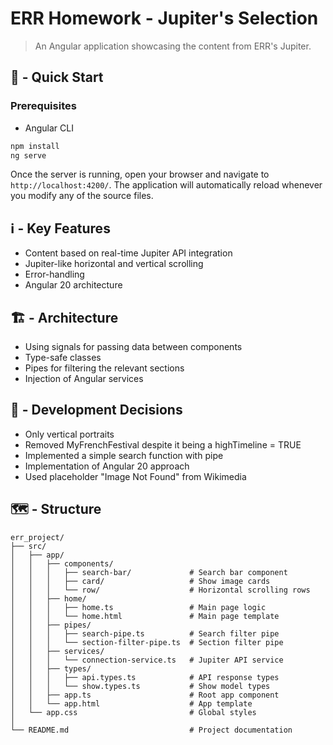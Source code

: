 # ERR Homework - Jupiter's Selection

> An Angular application showcasing the content from ERR's Jupiter.

## 🚀 - Quick Start

### Prerequisites

- Angular CLI

```bash
npm install
ng serve
```

Once the server is running, open your browser and navigate to `http://localhost:4200/`. The application will automatically reload whenever you modify any of the source files.

## ℹ️ - Key Features

- Content based on real-time Jupiter API integration
- Jupiter-like horizontal and vertical scrolling
- Error-handling
- Angular 20 architecture

## 🏗️ - Architecture

- Using signals for passing data between components
- Type-safe classes
- Pipes for filtering the relevant sections
- Injection of Angular services

## 📄 - Development Decisions

- Only vertical portraits
- Removed MyFrenchFestival despite it being a highTimeline = TRUE
- Implemented a simple search function with pipe
- Implementation of Angular 20 approach
- Used placeholder "Image Not Found" from Wikimedia

## 🗺️ - Structure

```
err_project/
├── src/
│   ├── app/
│   │   ├── components/
│   │   │   ├── search-bar/             # Search bar component
│   │   │   ├── card/                   # Show image cards
│   │   │   └── row/                    # Horizontal scrolling rows
│   │   ├── home/
│   │   │   ├── home.ts                 # Main page logic
│   │   │   └── home.html               # Main page template
│   │   ├── pipes/
│   │   │   ├── search-pipe.ts          # Search filter pipe
│   │   │   └── section-filter-pipe.ts  # Section filter pipe
│   │   ├── services/
│   │   │   └── connection-service.ts   # Jupiter API service
│   │   ├── types/
│   │   │   ├── api.types.ts            # API response types
│   │   │   └── show.types.ts           # Show model types
│   │   ├── app.ts                      # Root app component
│   │   └── app.html                    # App template
│   └── app.css                         # Global styles
│
└── README.md                           # Project documentation
```
